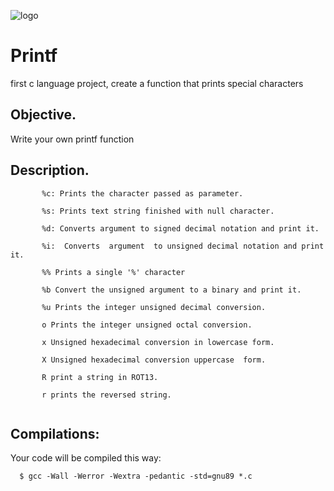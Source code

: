 ![logo](https://user-images.githubusercontent.com/85509333/140988843-905a68d8-cd62-4db6-ba4c-d41d863c5dc9.jpg)
# Printf
first c language project, create a function that prints special characters

## Objective. ##
Write your own printf function 



## Description. ##


```
       %c: Prints the character passed as parameter.

       %s: Prints text string finished with null character.

       %d: Converts argument to signed decimal notation and print it.

       %i:  Converts  argument  to unsigned decimal notation and print it.

       %% Prints a single '%' character

       %b Convert the unsigned argument to a binary and print it.

       %u Prints the integer unsigned decimal conversion.

       o Prints the integer unsigned octal conversion.

       x Unsigned hexadecimal conversion in lowercase form.

       X Unsigned hexadecimal conversion uppercase  form.
       
       R print a string in ROT13.
       
       r prints the reversed string.
       
```
## Compilations: ##
  Your code will be compiled this way:

      $ gcc -Wall -Werror -Wextra -pedantic -std=gnu89 *.c
